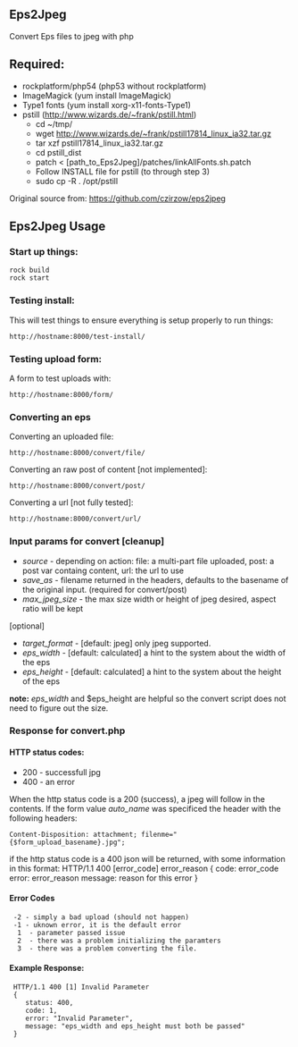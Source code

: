 ## Eps2Jpeg

Convert Eps files to jpeg with php

## Required:
 * rockplatform/php54 (php53 without rockplatform)
 * ImageMagick (yum install ImageMagick)
 * Type1 fonts (yum install xorg-x11-fonts-Type1)
 * pstill (http://www.wizards.de/~frank/pstill.html)
   * cd ~/tmp/
   * wget http://www.wizards.de/~frank/pstill17814_linux_ia32.tar.gz
   * tar xzf pstill17814_linux_ia32.tar.gz
   * cd pstill_dist
   * patch < [path_to_Eps2Jpeg]/patches/linkAllFonts.sh.patch
   * Follow INSTALL file for pstill (to through step 3)
   * sudo cp -R . /opt/pstill


Original source from: https://github.com/czirzow/eps2jpeg


## Eps2Jpeg Usage

### Start up things:
    rock build
    rock start


### Testing install:
This will test things to ensure everything is setup properly to run things:

    http://hostname:8000/test-install/

### Testing upload form:

A form to test uploads with:

    http://hostname:8000/form/

### Converting an eps

Converting an uploaded file:

    http://hostname:8000/convert/file/

Converting an raw post of content [not implemented]:

    http://hostname:8000/convert/post/

Converting a url [not fully tested]:

    http://hostname:8000/convert/url/


### Input params for convert [cleanup]
* *source* - depending on action: file: a multi-part file uploaded, post: a post var containg content,  url: the url to use
* *save_as* - filename returned in the headers, defaults to the basename of the original input. (required for convert/post)
* *max_jpeg_size* - the max size width or height of jpeg desired, aspect ratio will be kept

[optional]
* *target_format* - [default: jpeg] only jpeg supported.
* *eps_width* - [default: calculated] a hint to the system about the width of the eps
* *eps_height* - [default: calculated] a hint to the system about the height of the eps

**note:** *eps_width* and $eps_height are helpful so the convert script does not need to figure out the size.


### Response for convert.php

#### HTTP status codes:

* 200 - successfull jpg
* 400 - an error

When the http status code is a 200 (success), a jpeg will follow in the contents. If the form value *auto_name* was specificed the header with the following headers:

    Content-Disposition: attachment; filenme="{$form_upload_basename}.jpg";


if the http status code is a 400 json will be returned, with some information in this format:
     HTTP/1.1 400 [error_code] error_reason
     {
        code: error_code
        error: error_reason
        message: reason for this error
     }

#### Error Codes

     -2 - simply a bad upload (should not happen)
     -1 - uknown error, it is the default error
      1  - parameter passed issue
      2  - there was a problem initializing the paramters
      3  - there was a problem converting the file.


#### Example Response:

     HTTP/1.1 400 [1] Invalid Parameter
     {
        status: 400,
        code: 1,
        error: "Invalid Parameter",
        message: "eps_width and eps_height must both be passed"
     }


